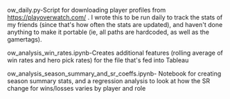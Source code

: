 ow_daily.py-Script for downloading player profiles from https://playoverwatch.com/ . I wrote this to be run daily to track the stats of my friends (since that's how often the stats are updated), and haven't done anything to make it portable (ie, all paths are hardcoded, as well as the gamertags). 

ow_analysis_win_rates.ipynb-Creates additional features (rolling average of win rates and hero pick rates) for the file that's fed into Tableau

ow_analysis_season_summary_and_sr_coeffs.ipynb- Notebook for creating season summary stats, and a regression analysis to look at how the SR change for wins/losses varies by player and role
